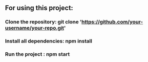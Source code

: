 ## For using this project: 
### Clone the repository: git clone 'https://github.com/your-username/your-repo.git'
### Install all dependencies: npm install
### Run the project : npm start
